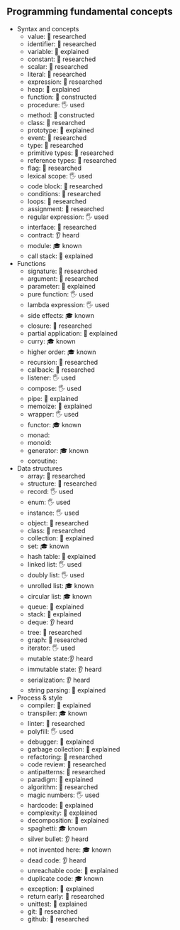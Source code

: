 ## Programming fundamental concepts

- Syntax and concepts
  - value: 🔬 researched
  - identifier: 🔬 researched
  - variable: 🙋 explained
  - constant: 🔬 researched
  - scalar: 🔬 researched
  - literal: 🔬 researched
  - expression: 🔬 researched
  - heap: 🙋 explained
  - function: 🚀 constructed
  - procedure: 🖐️ used
  - method: 🚀 constructed
  - class: 🔬 researched
  - prototype: 🙋 explained
  - event: 🔬 researched
  - type: 🔬 researched
  - primitive types: 🔬 researched
  - reference types: 🔬 researched
  - flag: 🔬 researched
  - lexical scope: 🖐️ used
  - code block: 🔬 researched
  - conditions: 🔬 researched
  - loops: 🔬 researched
  - assignment: 🔬 researched
  - regular expression: 🖐️ used
  - interface: 🔬 researched
  - contract: 👂 heard
  - module: 🎓 known
  - call stack: 🙋 explained
- Functions
  - signature: 🔬 researched
  - argument: 🔬 researched
  - parameter: 🙋 explained
  - pure function: 🖐️ used
  - lambda expression: 🖐️ used
  - side effects: 🎓 known
  - closure: 🔬 researched
  - partial application: 🙋 explained
  - curry: 🎓 known
  - higher order: 🎓 known
  - recursion: 🔬 researched
  - callback: 🔬 researched
  - listener: 🖐️ used
  - compose: 🖐️ used
  - pipe: 🙋 explained
  - memoize: 🙋 explained
  - wrapper: 🖐️ used
  - functor: 🎓 known
  - monad: 
  - monoid: 
  - generator: 🎓 known
  - coroutine: 
- Data structures
  - array: 🔬 researched
  - structure: 🔬 researched
  - record: 🖐️ used
  - enum: 🖐️ used
  - instance: 🖐️ used
  - object: 🔬 researched
  - class: 🔬 researched
  - collection: 🙋 explained
  - set: 🎓 known
  - hash table: 🙋 explained
  - linked list: 🖐️ used
  - doubly list: 🖐️ used
  - unrolled list: 🎓 known
  - circular list: 🎓 known
  - queue: 🙋 explained
  - stack: 🙋 explained
  - deque: 👂 heard
  - tree: 🔬 researched
  - graph: 🔬 researched
  - iterator: 🖐️ used
  - mutable state:👂 heard
  - immutable state: 👂 heard
  - serialization: 👂 heard
  - string parsing: 🙋 explained
- Process & style
  - compiler: 🙋 explained
  - transpiler: 🎓 known
  - linter: 🔬 researched
  - polyfill: 🖐️ used
  - debugger: 🙋 explained
  - garbage collection: 🙋 explained
  - refactoring: 🔬 researched
  - code review: 🔬 researched
  - antipatterns: 🔬 researched
  - paradigm: 🙋 explained
  - algorithm: 🔬 researched
  - magic numbers: 🖐️ used
  - hardcode: 🙋 explained
  - complexity: 🙋 explained
  - decomposition: 🙋 explained
  - spaghetti: 🎓 known
  - silver bullet: 👂 heard
  - not invented here: 🎓 known
  - dead code: 👂 heard
  - unreachable code: 🙋 explained
  - duplicate code: 🎓 known
  - exception: 🙋 explained
  - return early: 🔬 researched
  - unittest: 🙋 explained
  - git: 🔬 researched
  - github: 🔬 researched
